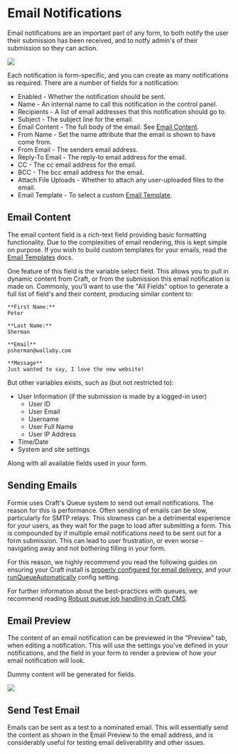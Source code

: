 # Email Notifications
Email notifications are an important part of any form, to both notify the user their submission has been received, and to notfy admin's of their submission so they can action.

<img src="https://verbb.io/uploads/plugins/formie/formie-email-notification.png" />

Each notification is form-specific, and you can create as many notifications as required. There are a number of fields for a notification:

- Enabled - Whether the notification should be sent.
- Name - An internal name to call this notification in the control panel.
- Recipients - A list of email addresses that this notification should go to.
- Subject - The subject line for the email.
- Email Content - The full body of the email. See [Email Content](#email-content).
- From Name - Set the name attribute that the email is shown to have come from.
- From Email - The senders email address.
- Reply-To Email - The reply-to email address for the email.
- CC - The cc email address for the email.
- BCC - The bcc email address for the email.
- Attach File Uploads - Whether to attach any user-uploaded files to the email.
- Email Template - To select a custom [Email Template](docs:feature-tour/email-templates).

## Email Content
The email content field is a rich-text field providing basic formatting functionality. Due to the complexities of email rendering, this is kept simple on purpose. If you wish to build custom templates for your emails, read the [Email Templates](docs:feature-tour/email-templates) docs.

One feature of this field is the variable select field. This allows you to pull in dynamic content from Craft, or from the submission this email notification is made on. Commonly, you'll want to use the "All Fields" option to generate a full list of field's and their content, producing similar content to:

```
**First Name:**
Peter

**Last Name:**
Sherman

**Email**
psherman@wallaby.com

**Message**
Just wanted to say, I love the new website!
```

But other variables exists, such as (but not restricted to):

- User Information (if the submission is made by a logged-in user)
    - User ID
    - User Email
    - Username
    - User Full Name
    - User IP Address
- Time/Date
- System and site settings

Along with all available fields used in your form.

## Sending Emails
Formie uses Craft's Queue system to send out email notifications. The reason for this is performance. Often sending of emails can be slow, particularly for SMTP relays. This slowness can be a detrimental experience for your users, as they wait for the page to load after submitting a form. This is compounded by if multiple email notifications need to be sent out for a form submission. This can lead to user frustration, or even worse - navigating away and not bothering filling in your form.

For this reason, we highly recommend you read the following guides on ensuring your Craft install is [properly configured for email delivery](https://craftcms.com/guides/why-doesnt-craft-send-emails#setting-up-email), and your [runQueueAutomatically](https://docs.craftcms.com/v3/config/config-settings.html#runqueueautomatically) config setting.

For further information about the best-practices with queues, we recommend reading [Robust queue job handling in Craft CMS](https://nystudio107.com/blog/robust-queue-job-handling-in-craft-cms).

## Email Preview
The content of an email notification can be previewed in the "Preview" tab, when editing a notification. This will use the settings you've defined in your notifications, and the field in your form to render a preview of how your email notification will look.

Dummy content will be generated for fields.

<img src="https://verbb.io/uploads/plugins/formie/formie-email-preview.png" />

## Send Test Email
Emails can be sent as a test to a nominated email. This will essentially send the content as shown in the Email Preview to the email address, and is considerably useful for testing email deliverability and other issues.
